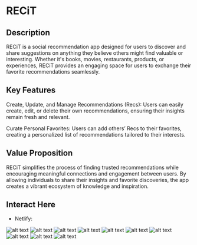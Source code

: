  # RECiT 

## Description
RECiT is a social recommendation app designed for users to discover and share suggestions on anything they believe others might find valuable or interesting. Whether it's books, movies, restaurants, products, or experiences, RECiT provides an engaging space for users to exchange their favorite recommendations seamlessly.

## Key Features

Create, Update, and Manage Recommendations (Recs): Users can easily create, edit, or delete their own recommendations, ensuring their insights remain fresh and relevant.

Curate Personal Favorites: Users can add others’ Recs to their favorites, creating a personalized list of recommendations tailored to their interests.

## Value Proposition
RECiT simplifies the process of finding trusted recommendations while encouraging meaningful connections and engagement between users. By allowing individuals to share their insights and favorite discoveries, the app creates a vibrant ecosystem of knowledge and inspiration.

## Interact Here

- Netlify: 

![alt text](<Screenshot 2025-01-06 at 2.57.29 PM.png>)
![alt text](<Screenshot 2025-01-06 at 3.00.05 PM.png>)
![alt text](<Screenshot 2025-01-06 at 3.00.58 PM.png>)
![alt text](<Screenshot 2025-01-06 at 3.01.59 PM.png>)
![alt text](<Screenshot 2025-01-06 at 3.03.04 PM.png>)
![alt text](<Screenshot 2025-01-06 at 3.04.59 PM.png>)
![alt text](<Screenshot 2025-01-06 at 3.11.32 PM.png>)
![alt text](<Screenshot 2025-01-06 at 3.06.25 PM.png>)
![alt text](<Screenshot 2025-01-06 at 3.08.13 PM.png>)
![alt text](<Screenshot 2025-01-06 at 3.10.11 PM.png>)